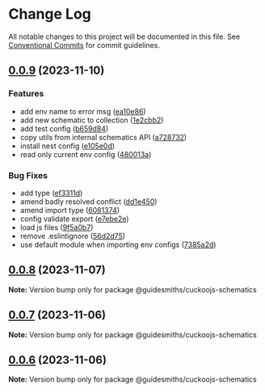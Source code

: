 # Change Log

All notable changes to this project will be documented in this file.
See [Conventional Commits](https://conventionalcommits.org) for commit guidelines.

## [0.0.9](https://github.com/guidesmiths/cuckoojs/compare/v0.0.8...v0.0.9) (2023-11-10)


### Features

* add env name to error msg ([ea10e86](https://github.com/guidesmiths/cuckoojs/commit/ea10e861689de123745692efa2e95d80641e98ce))
* add new schematic to collection ([1e2cbb2](https://github.com/guidesmiths/cuckoojs/commit/1e2cbb26401928e50892570475c3686933a9eb0a))
* add test config ([b659d84](https://github.com/guidesmiths/cuckoojs/commit/b659d8415cbf67c4480218e2faccc6bd6f17648e))
* copy utils from internal schematics API ([a728732](https://github.com/guidesmiths/cuckoojs/commit/a7287324a30b6599a887daf91193702a37e1317c))
* install nest config ([e105e0d](https://github.com/guidesmiths/cuckoojs/commit/e105e0de0e3220f27c00579cd0c7d7fbabe23a38))
* read only current env config ([480013a](https://github.com/guidesmiths/cuckoojs/commit/480013a72a360b9fb80876a1e0fec7c0ee2c2358))


### Bug Fixes

* add type ([ef3311d](https://github.com/guidesmiths/cuckoojs/commit/ef3311dd61920a681d40132f71a64403f065636e))
* amend badly resolved conflict ([dd1e450](https://github.com/guidesmiths/cuckoojs/commit/dd1e4505ee674c138a5ccf9c7d95e56ad7c70e4c))
* amend import type ([6081374](https://github.com/guidesmiths/cuckoojs/commit/608137404a2e5ad22483d0174ce7410968cbe034))
* config validate export ([e7ebe2e](https://github.com/guidesmiths/cuckoojs/commit/e7ebe2e3713b4965deaedc30aaf8313906e34f8e))
* load js files ([9f5a0b7](https://github.com/guidesmiths/cuckoojs/commit/9f5a0b72f8ac6d1ceb8577ce4e25461d1286dd9b))
* remove .eslintignore ([56d2d75](https://github.com/guidesmiths/cuckoojs/commit/56d2d7586cf9d4d5c7599add7fa8af8ee3a103d6))
* use default module when importing env configs ([7385a2d](https://github.com/guidesmiths/cuckoojs/commit/7385a2d14766407d2dee943e023aa5f0c3d8d649))



## [0.0.8](https://github.com/guidesmiths/cuckoojs/compare/v0.0.7...v0.0.8) (2023-11-07)

**Note:** Version bump only for package @guidesmiths/cuckoojs-schematics





## [0.0.7](https://github.com/guidesmiths/cuckoojs/compare/v0.0.6...v0.0.7) (2023-11-06)

**Note:** Version bump only for package @guidesmiths/cuckoojs-schematics





## [0.0.6](https://github.com/guidesmiths/cuckoojs/compare/v0.0.4...v0.0.6) (2023-11-06)

**Note:** Version bump only for package @guidesmiths/cuckoojs-schematics
